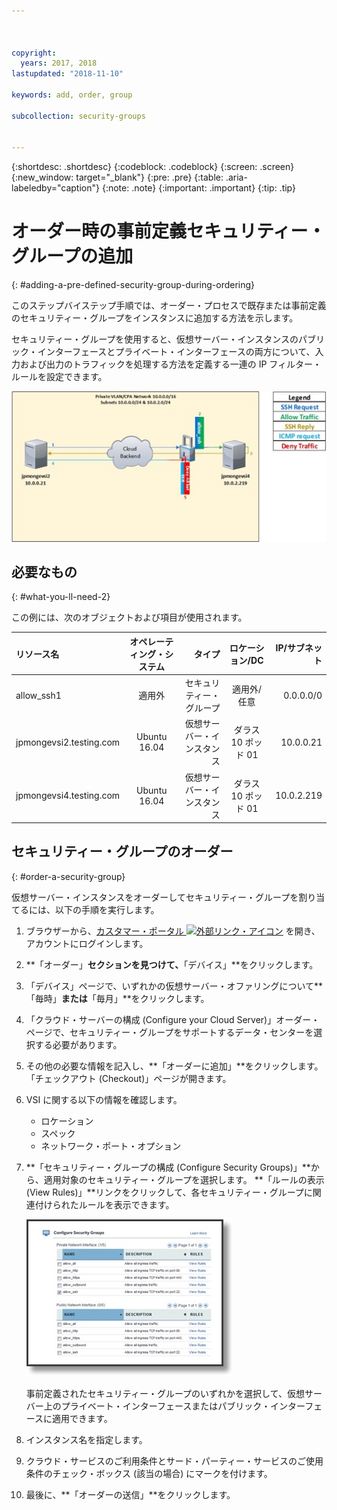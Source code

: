 ```yaml
---



copyright:
  years: 2017, 2018
lastupdated: "2018-11-10"

keywords: add, order, group

subcollection: security-groups


---
```


{:shortdesc: .shortdesc}
{:codeblock: .codeblock}
{:screen: .screen}
{:new_window: target="_blank"}
{:pre: .pre}
{:table: .aria-labeledby="caption"}
{:note: .note}
{:important: .important}
{:tip: .tip}

# オーダー時の事前定義セキュリティー・グループの追加
{: #adding-a-pre-defined-security-group-during-ordering}

このステップバイステップ手順では、オーダー・プロセスで既存または事前定義のセキュリティー・グループをインスタンスに追加する方法を示します。

セキュリティー・グループを使用すると、仮想サーバー・インスタンスのパブリック・インターフェースとプライベート・インターフェースの両方について、入力および出力のトラフィックを処理する方法を定義する一連の IP フィルター・ルールを設定できます。

![カスタム・セキュリティー・グループ](./images/goal2.jpg)

## 必要なもの
{: #what-you-ll-need-2}

この例には、次のオブジェクトおよび項目が使用されます。

| リソース名  | オペレーティング・システム | タイプ | ロケーション/DC | IP/サブネット |
|:------------- |:---------------:| -------------:| :---------------:| ---------------:|
| allow_ssh1 | 適用外  | セキュリティー・グループ | 適用外/任意 | 0.0.0.0/0 |
|jpmongevsi2.testing.com | Ubuntu 16.04 | 仮想サーバー・インスタンス | ダラス 10 ポッド 01 | 10.0.0.21 |
|jpmongevsi4.testing.com | Ubuntu 16.04 | 仮想サーバー・インスタンス |	ダラス 10 ポッド 01	| 10.0.2.219 |

## セキュリティー・グループのオーダー
{: #order-a-security-group}

仮想サーバー・インスタンスをオーダーしてセキュリティー・グループを割り当てるには、以下の手順を実行します。

1. ブラウザーから、[カスタマー・ポータル ![外部リンク・アイコン](../../icons/launch-glyph.svg "外部リンク・アイコン")](https://cloud.ibm.com/classic) を開き、アカウントにログインします。
2. **「オーダー」**セクションを見つけて、**「デバイス」**をクリックします。
3. 「デバイス」ページで、いずれかの仮想サーバー・オファリングについて**「毎時」**または**「毎月」**をクリックします。
4. 「クラウド・サーバーの構成 (Configure your Cloud Server)」オーダー・ページで、セキュリティー・グループをサポートするデータ・センターを選択する必要があります。
5. その他の必要な情報を記入し、**「オーダーに追加」**をクリックします。 「チェックアウト (Checkout)」ページが開きます。
6. VSI に関する以下の情報を確認します。

	* ロケーション
	* スペック
	* ネットワーク・ポート・オプション

7. **「セキュリティー・グループの構成 (Configure Security Groups)」**から、適用対象のセキュリティー・グループを選択します。 **「ルールの表示 (View Rules)」**リンクをクリックして、各セキュリティー・グループに関連付けられたルールを表示できます。

	![カスタム・セキュリティー・グループ](./images/sgs.jpg)

	事前定義されたセキュリティー・グループのいずれかを選択して、仮想サーバー上のプライベート・インターフェースまたはパブリック・インターフェースに適用できます。

8. インスタンス名を指定します。
9. クラウド・サービスのご利用条件とサード・パーティー・サービスのご使用条件のチェック・ボックス (該当の場合) にマークを付けます。
10. 最後に、**「オーダーの送信」**をクリックします。
